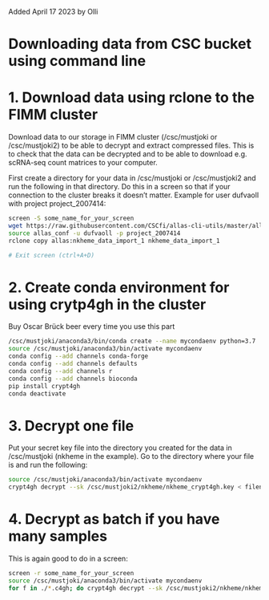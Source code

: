 Added April 17 2023 by Olli

# Downloading data from CSC bucket using command line

# 1. Download data using rclone to the FIMM cluster

Download data to our storage in FIMM cluster (/csc/mustjoki or /csc/mustjoki2) to be able to decrypt and extract compressed files. This is to check that the data can be decrypted and to be able to download e.g. scRNA-seq count matrices to your computer.

First create a directory for your data in /csc/mustjoki or /csc/mustjoki2 and run the following in that directory. Do this in a screen so that if your connection to the cluster breaks it doesn’t matter. Example for user dufvaoll with project project_2007414:

```bash
screen -S some_name_for_your_screen
wget https://raw.githubusercontent.com/CSCfi/allas-cli-utils/master/allas_conf
source allas_conf -u dufvaoll -p project_2007414
rclone copy allas:nkheme_data_import_1 nkheme_data_import_1

# Exit screen (ctrl+A+D)
```

# 2. Create conda environment for using crytp4gh in the cluster

Buy Oscar Brück beer every time you use this part

```bash
/csc/mustjoki/anaconda3/bin/conda create --name mycondaenv python=3.7
source /csc/mustjoki/anaconda3/bin/activate mycondaenv
conda config --add channels conda-forge
conda config --add channels defaults
conda config --add channels r
conda config --add channels bioconda
pip install crypt4gh
conda deactivate
```

# 3. Decrypt one file

Put your secret key file into the directory you created for the data in /csc/mustjoki (nkheme in the example). Go to the directory where your file is and run the following:

```bash
source /csc/mustjoki/anaconda3/bin/activate mycondaenv
crypt4gh decrypt --sk /csc/mustjoki2/nkheme/nkheme_crypt4gh.key < filename.tar.gz.c4gh > filename.tar.gz
```

# 4. Decrypt as batch if you have many samples

This is again good to do in a screen:

```bash
screen -r some_name_for_your_screen
source /csc/mustjoki/anaconda3/bin/activate mycondaenv
for f in ./*.c4gh; do crypt4gh decrypt --sk /csc/mustjoki2/nkheme/nkheme_crypt4gh.key < $f > "${f/%.tar.gz.c4gh/.tar.gz}"; done
```


